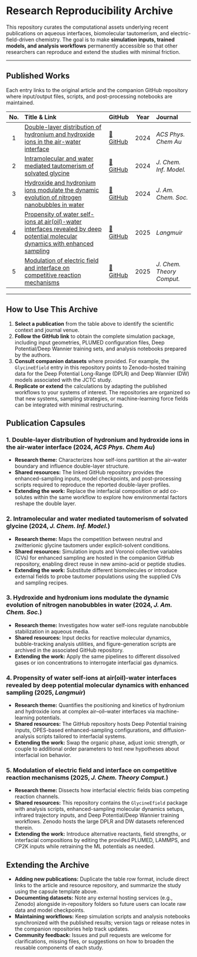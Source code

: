 # Research Reproducibility Archive

This repository curates the computational assets underlying recent publications on aqueous interfaces, biomolecular tautomerism, and electric-field-driven chemistry. The goal is to make **simulation inputs, trained models, and analysis workflows** permanently accessible so that other researchers can reproduce and extend the studies with minimal friction.

---

## Published Works

Each entry links to the original article and the companion GitHub repository where input/output files, scripts, and post-processing notebooks are maintained.

| No. | Title & Link | GitHub | Year | Journal |
|:---:|:-------------|:--------|:----:|:--------|
| 1 | [Double-layer distribution of hydronium and hydroxide ions in the air-water interface](https://pubs.acs.org/doi/10.1021/acsphyschemau.3c00076) | [🔗 GitHub](https://github.com/Zhang-pchao/DoubleLayerAirWater) | 2024 | *ACS Phys. Chem Au* |
| 2 | [Intramolecular and water mediated tautomerism of solvated glycine](https://pubs.acs.org/doi/10.1021/acs.jcim.4c00273) | [🔗 GitHub](https://github.com/Zhang-pchao/GlycineTautomerism) | 2024 | *J. Chem. Inf. Model.* |
| 3 | [Hydroxide and hydronium ions modulate the dynamic evolution of nitrogen nanobubbles in water](https://pubs.acs.org/doi/10.1021/jacs.4c06641) | [🔗 GitHub](https://github.com/Zhang-pchao/N2BubbleIon) | 2024 | *J. Am. Chem. Soc.* |
| 4 | [Propensity of water self-ions at air(oil)-water interfaces revealed by deep potential molecular dynamics with enhanced sampling](https://pubs.acs.org/doi/full/10.1021/acs.langmuir.4c05004) | [🔗 GitHub](https://github.com/Zhang-pchao/OilWaterInterface) | 2025 | *Langmuir* |
| 5 | [Modulation of electric field and interface on competitive reaction mechanisms](https://doi.org/10.1021/acs.jctc.5c00705) | [🔗 GitHub](https://github.com/Zhang-pchao/research/tree/main/GlycineEfield) | 2025 | *J. Chem. Theory Comput.* |

---

## How to Use This Archive

1. **Select a publication** from the table above to identify the scientific context and journal venue.
2. **Follow the GitHub link** to obtain the complete simulation package, including input geometries, PLUMED configuration files, Deep Potential/Deep Wannier training sets, and analysis notebooks prepared by the authors.
3. **Consult companion datasets** where provided. For example, the `GlycineEfield` entry in this repository points to Zenodo-hosted training data for the Deep Potential Long-Range (DPLR) and Deep Wannier (DW) models associated with the JCTC study.
4. **Replicate or extend** the calculations by adapting the published workflows to your systems of interest. The repositories are organized so that new systems, sampling strategies, or machine-learning force fields can be integrated with minimal restructuring.

## Publication Capsules

### 1. Double-layer distribution of hydronium and hydroxide ions in the air-water interface (2024, *ACS Phys. Chem Au*)
- **Research theme:** Characterizes how self-ions partition at the air–water boundary and influence double-layer structure.
- **Shared resources:** The linked GitHub repository provides the enhanced-sampling inputs, model checkpoints, and post-processing scripts required to reproduce the reported double-layer profiles.
- **Extending the work:** Replace the interfacial composition or add co-solutes within the same workflow to explore how environmental factors reshape the double layer.

### 2. Intramolecular and water mediated tautomerism of solvated glycine (2024, *J. Chem. Inf. Model.*)
- **Research theme:** Maps the competition between neutral and zwitterionic glycine tautomers under explicit-solvent conditions.
- **Shared resources:** Simulation inputs and Voronoi collective variables (CVs) for enhanced sampling are hosted in the companion GitHub repository, enabling direct reuse in new amino-acid or peptide studies.
- **Extending the work:** Substitute different biomolecules or introduce external fields to probe tautomer populations using the supplied CVs and sampling recipes.

### 3. Hydroxide and hydronium ions modulate the dynamic evolution of nitrogen nanobubbles in water (2024, *J. Am. Chem. Soc.*)
- **Research theme:** Investigates how water self-ions regulate nanobubble stabilization in aqueous media.
- **Shared resources:** Input decks for reactive molecular dynamics, bubble-tracking analysis utilities, and figure-generation scripts are archived in the associated GitHub repository.
- **Extending the work:** Apply the same pipelines to different dissolved gases or ion concentrations to interrogate interfacial gas dynamics.

### 4. Propensity of water self-ions at air(oil)-water interfaces revealed by deep potential molecular dynamics with enhanced sampling (2025, *Langmuir*)
- **Research theme:** Quantifies the positioning and kinetics of hydronium and hydroxide ions at complex air–oil–water interfaces via machine-learning potentials.
- **Shared resources:** The GitHub repository hosts Deep Potential training inputs, OPES-based enhanced-sampling configurations, and diffusion-analysis scripts tailored to interfacial systems.
- **Extending the work:** Swap the organic phase, adjust ionic strength, or couple to additional order parameters to test new hypotheses about interfacial ion behavior.

### 5. Modulation of electric field and interface on competitive reaction mechanisms (2025, *J. Chem. Theory Comput.*)
- **Research theme:** Dissects how interfacial electric fields bias competing reaction channels.
- **Shared resources:** This repository contains the `GlycineEfield` package with analysis scripts, enhanced-sampling molecular dynamics setups, infrared trajectory inputs, and Deep Potential/Deep Wannier training workflows. Zenodo hosts the large DPLR and DW datasets referenced therein.
- **Extending the work:** Introduce alternative reactants, field strengths, or interfacial compositions by editing the provided PLUMED, LAMMPS, and CP2K inputs while retraining the ML potentials as needed.

## Extending the Archive

- **Adding new publications:** Duplicate the table row format, include direct links to the article and resource repository, and summarize the study using the capsule template above.
- **Documenting datasets:** Note any external hosting services (e.g., Zenodo) alongside in-repository folders so future users can locate raw data and model checkpoints.
- **Maintaining workflows:** Keep simulation scripts and analysis notebooks synchronized with the published results; version tags or release notes in the companion repositories help track updates.
- **Community feedback:** Issues and pull requests are welcome for clarifications, missing files, or suggestions on how to broaden the reusable components of each study.
